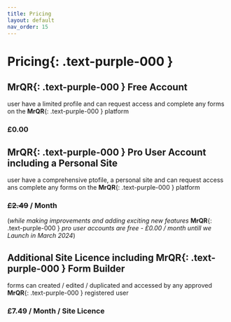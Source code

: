 ```yaml
---
title: Pricing
layout: default
nav_order: 15
---
```


# **Pricing**{: .text-purple-000 }

## **MrQR**{: .text-purple-000 } Free Account
user have a limited profile and can request access and complete any forms on the **MrQR**{: .text-purple-000 } platform

### £0.00

## **MrQR**{: .text-purple-000 } Pro User Account including a Personal Site
user have a comprehensive ptofile, a personal site and can request access ans complete any forms on the **MrQR**{: .text-purple-000 } platform

### ~~£2.49~~ / Month

(*while making improvements and adding exciting new features* **MrQR**{: .text-purple-000 } *pro user accounts are free - £0.00 / month untill we Launch in March 2024*)

## Additional Site Licence including **MrQR**{: .text-purple-000 } Form Builder
forms can created / edited / duplicated and accessed by any approved **MrQR**{: .text-purple-000 } registered user

### £7.49 / Month / Site Licence
